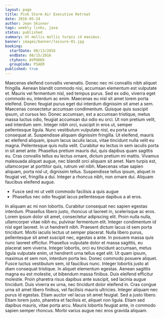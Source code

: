 ```yaml
---
layout: page
title: Pink Storm Air Executive Retreat
date: 2016-05-24
author: Jean Skinner
tags: weekly links, java
status: published
summary: Ut mollis mollis turpis id maximus.
banner: images/banner/leisure-01.jpg
booking:
  startDate: 08/13/2016
  endDate: 08/15/2016
  ctyhocn: AVPHDHX
  groupCode: PSAER
published: true
---
```

Maecenas eleifend convallis venenatis. Donec nec mi convallis nibh aliquet fringilla. Aenean blandit commodo nisi, accumsan elementum est vulputate et. Mauris vel fermentum nisl, sed tempus purus. Sed ex odio, viverra eget commodo eu, interdum ac enim. Maecenas eu nisl sit amet lorem porta eleifend. Donec feugiat purus eget dui interdum dignissim sit amet a sem. Maecenas consectetur accumsan condimentum. Quisque quis suscipit ipsum, ut cursus leo. Donec accumsan, est a accumsan tristique, metus massa luctus odio, feugiat accumsan dui odio eu orci. Ut non pretium velit, sed interdum sem. Integer nibh orci, suscipit in eros ut, semper pellentesque ligula. Nunc vestibulum vulputate nisl, eu porta urna consequat at. Suspendisse aliquam dignissim fringilla.
Ut eleifend, mauris ac eleifend aliquam, ipsum lacus iaculis lacus, vitae tincidunt nulla velit eu magna. Pellentesque quis nulla velit. Curabitur eu lectus in sem iaculis porta in sit amet ante. Phasellus pretium mauris dui, quis dapibus quam sagittis eu. Cras convallis tellus eu lectus ornare, dictum pretium mi mattis. Vivamus malesuada aliquet augue, nec blandit orci aliquam sit amet. Nam turpis est, ullamcorper at porttitor quis, rutrum vel nibh. Maecenas vitae sapien aliquam, porta nisl ut, dignissim tellus. Suspendisse tellus ipsum, aliquet in feugiat vel, fringilla a dui. Integer a rhoncus nibh, non ornare dui. Aliquam faucibus eleifend augue.

* Fusce sed mi ut velit commodo facilisis a quis augue
* Phasellus nec odio feugiat lacus pellentesque dapibus a at eros.

In aliquam ac mi non lobortis. Curabitur consequat nec sapien egestas interdum. Phasellus libero justo, rhoncus ut laoreet in, scelerisque ac eros. Lorem ipsum dolor sit amet, consectetur adipiscing elit. Proin nulla nulla, ullamcorper vitae nibh eu, pulvinar fermentum elit. Integer condimentum id nisl eget laoreet. In ut hendrerit nibh. Praesent dictum lacus id sem porta tincidunt. Morbi iaculis lectus ut semper placerat. Nulla libero purus, pellentesque sit amet suscipit nec, egestas a ante. In posuere massa quis nunc laoreet efficitur. Phasellus vulputate dolor et massa sagittis, eu placerat sem viverra. Integer lobortis, orci eu tincidunt accumsan, metus ligula vulputate enim, ut hendrerit urna tellus eget elit. Ut quam ipsum, maximus et sem non, interdum porta leo. Donec commodo posuere aliquet. Fusce luctus vestibulum sem, id faucibus nunc.
Integer lobortis justo at diam consequat tristique. In aliquet elementum egestas. Aenean sagittis magna eu est molestie, ut bibendum massa finibus. Duis eleifend efficitur molestie. Proin pharetra risus dapibus ante suscipit, sed lacinia augue tincidunt. Duis viverra ex urna, nec tincidunt dolor eleifend in. Cras congue urna sit amet libero finibus, vel facilisis mauris ultricies. Integer aliquam nec purus id egestas. Etiam auctor vel lacus sit amet feugiat. Sed a justo libero. Etiam lorem justo, pharetra et facilisis et, aliquet non ligula. Etiam sed dapibus mauris, vitae porta arcu. Mauris lobortis feugiat ante, in commodo sapien semper rhoncus. Morbi varius augue nec eros gravida aliquam.
